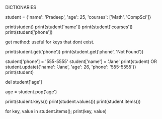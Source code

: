 DICTIONARIES

student = {'name': 'Pradeep', 'age': 25, 'courses': ['Math', 'CompSci']}

print(student)
print(student['name'])
print(student['courses'])
print(student['phone'])

get method: useful for keys that dont exist.

print(student.get('phone'))
print(student.get('phone', 'Not Found'))

student['phone'] = '555-5555'
student['name'] = 'Jane'
print(student)
OR
student.update({'name': 'Jane', 'age': 26, 'phone': '555-5555'})
print(student)

del student['age']

age = student.pop('age')


print(student.keys())
print(student.values())
print(student.items())

for key, value in student.items();
  print(key, value)

